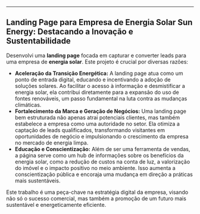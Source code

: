 ---
## Landing Page para Empresa de Energia Solar Sun Energy: Destacando a Inovação e Sustentabilidade

Desenvolvi uma **landing page** focada em capturar e converter leads para uma empresa de **energia solar**. Este projeto é crucial por diversas razões:

* **Aceleração da Transição Energética:** A landing page atua como um ponto de entrada digital, educando e incentivando a adoção de soluções solares. Ao facilitar o acesso à informação e desmistificar a energia solar, ela contribui diretamente para a expansão do uso de fontes renováveis, um passo fundamental na luta contra as mudanças climáticas.
* **Fortalecimento da Marca e Geração de Negócios:** Uma landing page bem estruturada não apenas atrai potenciais clientes, mas também estabelece a empresa como uma autoridade no setor. Ela otimiza a captação de leads qualificados, transformando visitantes em oportunidades de negócio e impulsionando o crescimento da empresa no mercado de energia limpa.
* **Educação e Conscientização:** Além de ser uma ferramenta de vendas, a página serve como um hub de informações sobre os benefícios da energia solar, como a redução de custos na conta de luz, a valorização do imóvel e o impacto positivo no meio ambiente. Isso aumenta a conscientização pública e encoraja uma mudança em direção a práticas mais sustentáveis.

Este trabalho é uma peça-chave na estratégia digital da empresa, visando não só o sucesso comercial, mas também a promoção de um futuro mais sustentável e energeticamente eficiente.